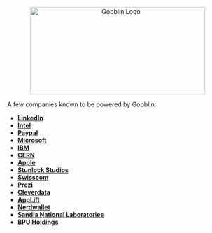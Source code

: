 <p align="center">
  <img src="../img/Gobblin-Logo.png" alt="Gobblin Logo" height="200" width="400">
</p>

<p>
  A few companies known to be powered by Gobblin:
  <ul>
    <li><a href="http://www.linkedin.com" target="_blank"><b>LinkedIn</b></li>
    <li><a href="http://www.intel.com" target="_blank"><b>Intel</b></li>
    <li><a href="http://www.paypal.com" target="_blank"><b>Paypal</b></li>
    <li><a href="http://www.microsoft.com" target="_blank"><b>Microsoft</b></li>
    <li><a href="http://www.ibm.com" target="_blank"><b>IBM</b></li>
    <li><a href="http://www.home.cern/" target="_blank"><b>CERN</b></li>
    <li><a href="http://www.apple.com/" target="_blank"><b>Apple</b></li>
    <li><a href="http://www.stunlockstudios.com" target="_blank"><b>Stunlock Studios</b></li>
    <li><a href="http://www.swisscom.ch" target="_blank"><b>Swisscom</b></li>
    <li><a href="http://www.prezi.com" target="_blank"><b>Prezi</b></li>
    <li><a href="http://www.cleverleaf.co.uk" target="_blank"><b>Cleverdata</b></li>
    <li><a href="http://www.applift.com" target="_blank"><b>AppLift</b></li>
    <li><a href="http://www.nerdwallet.com" target="_blank"><b>Nerdwallet</b></li>
    <li><a href="http://www.sandia.gov/" target="_blank"><b>Sandia National Laboratories</b></li>
    <li><a href="http://www.bpuholdings.com/" target="_blank"><b>BPU Holdings</b></li>
  </ul>
</p>
